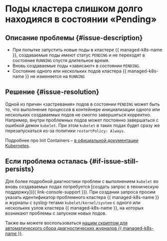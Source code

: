 # Поды кластера слишком долго находияся в состоянии «Pending»


## Описание проблемы {#issue-description}

* При попытке запустить новые поды в кластере {{ managed-k8s-name }}, создаваемые поды имеют статус `PENDING` и не переходят в состояние `RUNNING` спустя длительное время.
* Вновь создаваемые поды «зависают» в состоянии `PENDING`.
* Состояние одного или нескольких подов кластера {{ managed-k8s-name }} не изменяется на `RUNNING`

## Решение {#issue-resolution}

Одной из причин «застревания» подов в состоянии `PENDING` может быть то, что выполнение процессов в контейнере инициализации одного или нескольких создаваемых подов не смогло завершиться корректно.
Например, внутри проблемных подов может постоянно завершаться с ошибкой демон `kubelet`. При этом `kubelet` в таких подах будет сразу же перезапускаться из-за политики `restartPolicy: Always`.

Подробнее про Init Containers – [в официальной документации Kubernetes](https://kubernetes.io/docs/concepts/workloads/pods/init-containers/#detailed-behavior).

## Если проблема осталась {#if-issue-still-persists}

Для более подробной диагностики проблем с выполнением `kubelet` во вновь создаваемых подах потребуется [создать запрос в техническую поддержку]({{ link-console-support }}).
При создании запроса просим указать идентификатор проблемного кластера {{ managed-k8s-name }} и журналы с syslog-тегами `kubelet/kernel/system` с одного или нескольких узлов кластера {{ managed-k8s-name }}, на которых возникают проблемы с запуском новых подов.

Также вы можете воспользоваться [нашим скриптом для автоматического сбора диагностических журналов {{ managed-k8s-name }}](https://github.com/yandex-cloud/yc-architect-solution-library/tree/main/yc-k8s-capture-nodes-logs).
